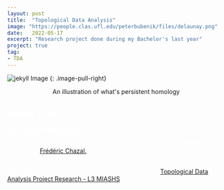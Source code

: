 ```yaml
---
layout: post
title:  "Topological Data Analysis"
image: "https://people.clas.ufl.edu/peterbubenik/files/delaunay.png"
date:   2022-05-17
excerpt: "Research project done during my Bachelor's last year"
project: true
tag:
- TDA
---
```


![jekyll Image](https://people.clas.ufl.edu/peterbubenik/files/delaunay.png)
{: .image-pull-right}

<center>An illustration of what's persistent homology</center>

## <FONT COLOR=white>About TDA :

<FONT COLOR=white><u><b>Topological Data Analysis</b></u> is a very recent field in data science.

<FONT COLOR=white>First researches began in 2000 and are mostly directed by an <b>INRIA</b> researcher <a href="https://geometrica.saclay.inria.fr/team/Fred.Chazal/">Frédéric Chazal.</a>

<FONT COLOR=white>It consists in deducing with several math concept some information about <u>the shape of our data</u>.
<FONT COLOR=white>Please take a look at my work:
<a href="../assets/img/pdf/TER.pdf" download>Topological Data Analysis Project Research - L3 MIASHS</a>